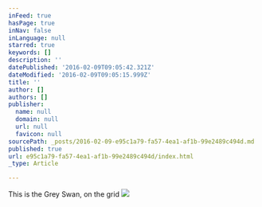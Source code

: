 ```yaml
---
inFeed: true
hasPage: true
inNav: false
inLanguage: null
starred: true
keywords: []
description: ''
datePublished: '2016-02-09T09:05:42.321Z'
dateModified: '2016-02-09T09:05:15.999Z'
title: ''
author: []
authors: []
publisher:
  name: null
  domain: null
  url: null
  favicon: null
sourcePath: _posts/2016-02-09-e95c1a79-fa57-4ea1-af1b-99e2489c494d.md
published: true
url: e95c1a79-fa57-4ea1-af1b-99e2489c494d/index.html
_type: Article

---
```

This is the Grey Swan, on the grid
![](https://the-grid-user-content.s3-us-west-2.amazonaws.com/932e9cf4-25ae-4fdf-b4b8-afba1a3810eb.jpg)